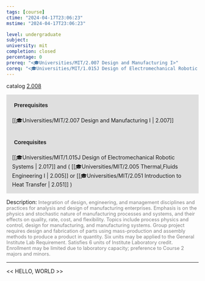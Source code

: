 ```yaml
---
tags: [course]
ctime: "2024-04-17T23:06:23"
mstime: "2024-04-17T23:06:23"

level: undergraduate
subject: 
university: mit
completion: closed
percentage: 0
prereq: "<🎓Universities/MIT/2.007 Design and Manufacturing I>"
coreq: "<🎓Universities/MIT/1.015J Design of Electromechanical Robotic Systems> and ( <🎓Universities/MIT/2.005 Thermal,Fluids Engineering I> or <🎓Universities/MIT/2.051 Introduction to Heat Transfer> )"
---
```


catalog [2.008](http://student.mit.edu/catalog/m2a.html#2.008)

<span style="display: block; padding: 15px; background-color: rgb(100, 100, 100, 0.2);"><font id="m_prereq1836_0" style="display: block; font-family: Arial, sans-serif; font-weight: bold; padding: 5px">Prerequisites</font><br><span id="prereq1836_0">[[🎓Universities/MIT/2.007 Design and Manufacturing I | 2.007]]</span></span>
<span style="display: block; padding: 15px; background-color: rgb(100, 100, 100, 0.2);"><font id="m_coreq1836_0" style="display: block; font-family: Arial, sans-serif; font-weight: bold; padding: 5px">Corequisites</font><br><span id="coreq1836_0">[[🎓Universities/MIT/1.015J Design of Electromechanical Robotic Systems | 2.017]] and ( [[🎓Universities/MIT/2.005 Thermal,Fluids Engineering I | 2.005]] or [[🎓Universities/MIT/2.051 Introduction to Heat Transfer | 2.051]] )</span></span>

<font style="">Description:</font>
<font style="color: grey; font-size: 0.8rem;">Integration of design, engineering, and management disciplines and practices for analysis and design of manufacturing enterprises. Emphasis is on the physics and stochastic nature of manufacturing processes and systems, and their effects on quality, rate, cost, and flexibility. Topics include process physics and control, design for manufacturing, and manufacturing systems. Group project requires design and fabrication of parts using mass-production and assembly methods to produce a product in quantity. Six units may be applied to the General Institute Lab Requirement. Satisfies 6 units of Institute Laboratory credit. Enrollment may be limited due to laboratory capacity; preference to Course 2 majors and minors.</font>



---

<< HELLO, WORLD >>
